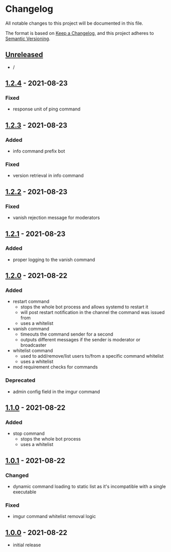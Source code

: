 # Changelog

All notable changes to this project will be documented in this file.

The format is based on [Keep a Changelog],
and this project adheres to [Semantic Versioning].

## [Unreleased]
- /


## [1.2.4] - 2021-08-23

### Fixed
- response unit of ping command


## [1.2.3] - 2021-08-23

### Added
- info command prefix bot

### Fixed
- version retrieval in info command


## [1.2.2] - 2021-08-23

### Fixed
- vanish rejection message for moderators


## [1.2.1] - 2021-08-23

### Added
- proper logging to the vanish command


## [1.2.0] - 2021-08-22

### Added
- restart command
  - stops the whole bot process and allows systemd to restart it
  - will post restart notification in the channel the command was issued from
  - uses a whitelist
- vanish command
  - timeouts the command sender for a second
  - outputs different messages if the sender is moderator or broadcaster
- whitelist command
  - used to add/remove/list users to/from a specific command whitelist
  - uses a whitelist
- mod requirement checks for commands

### Deprecated
- admin config field in the imgur command


## [1.1.0] - 2021-08-22

### Added
- stop command
  - stops the whole bot process
  - uses a whitelist


## [1.0.1] - 2021-08-22

### Changed
- dynamic command loading to static list as it's incompatible with a single executable

### Fixed
- imgur command whitelist removal logic


## [1.0.0] - 2021-08-22
- initial release


<!-- Links -->
[keep a changelog]: https://keepachangelog.com/en/1.0.0/
[semantic versioning]: https://semver.org/spec/v2.0.0.html

<!-- Versions -->
[unreleased]: https://github.com/RLNT/twitch_rlnt-bot/compare/v1.2.4...HEAD
[1.2.4]: https://github.com/RLNT/twitch_rlnt-bot/compare/v1.2.3...v1.2.4
[1.2.3]: https://github.com/RLNT/twitch_rlnt-bot/compare/v1.2.2...v1.2.3
[1.2.2]: https://github.com/RLNT/twitch_rlnt-bot/compare/v1.2.1...v1.2.2
[1.2.1]: https://github.com/RLNT/twitch_rlnt-bot/compare/v1.2.0...v1.2.1
[1.2.0]: https://github.com/RLNT/twitch_rlnt-bot/compare/v1.1.0...v1.2.0
[1.1.0]: https://github.com/RLNT/twitch_rlnt-bot/compare/v1.0.1...v1.1.0
[1.0.1]: https://github.com/RLNT/twitch_rlnt-bot/compare/v1.0.0...v1.0.1
[1.0.0]: https://github.com/RLNT/twitch_rlnt-bot/releases/tag/v1.0.
